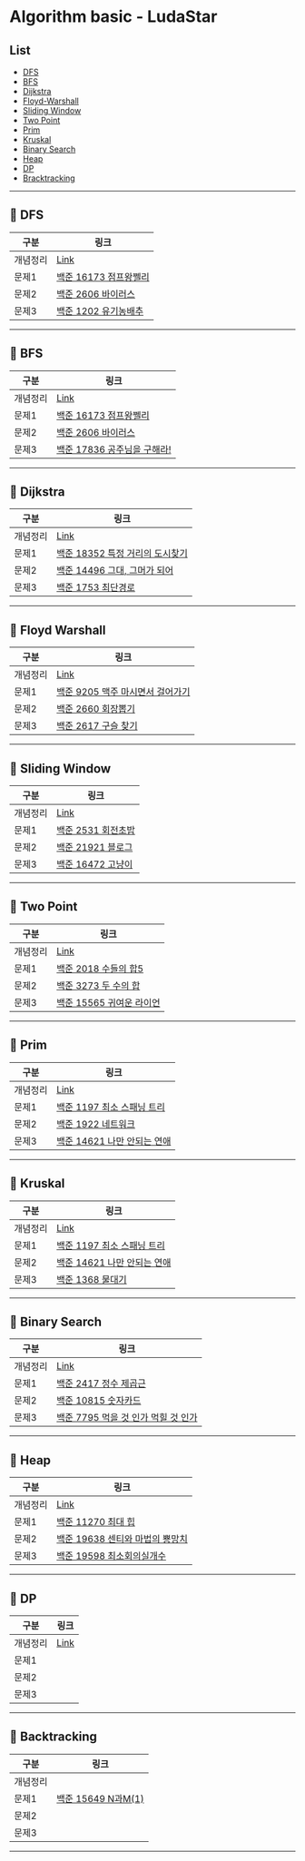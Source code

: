 # Algorithm basic - LudaStar

## List

- [DFS](#pushpin-dfs)
- [BFS](#pushpin-bfs)
- [Dijkstra](#pushpin-dijkstra)
- [Floyd-Warshall](#pushpin-floyd-warshall)
- [Sliding Window](#pushpin-sliding-window)
- [Two Point](#pushpin-tow-point)
- [Prim](#pushpin-prim)
- [Kruskal](#pushpin-kruskal)
- [Binary Search](#pushpin-binary-search)
- [Heap](#pushpin-heap)
- [DP](#pushpin-dp)
- [Bracktracking](#pushpin-backtracking)

---

## :pushpin: DFS

| 구분     | 링크 |
| -------- | ---- |
| 개념정리 | [Link](https://ludastar.tistory.com/51)|
| 문제1    | [백준 16173 점프왕쩰리](./DFS/Baekjoon_16173)|
| 문제2    | [백준 2606 바이러스](./DFS/Baekjoon_2606)    |
| 문제3    | [백준 1202 유기농배추](./DFS/Baekjoon_1012) |

---

## :pushpin: BFS

| 구분     | 링크 |
| -------- | ---- |
| 개념정리 |[Link](https://ludastar.tistory.com/51)|
| 문제1    | [백준 16173 점프왕쩰리](./BFS/Baekjoon_16173)|
| 문제2    | [백준 2606 바이러스](./BFS/Baekjoon_2606)|
| 문제3    | [백준 17836 공주님을 구해라!](./BFS/Baekjoon_17836) |

---

## :pushpin: Dijkstra

| 구분     | 링크 |
| -------- | ---- |
| 개념정리 | [Link](https://ludastar.tistory.com/57)  |
| 문제1    |  [백준 18352 특정 거리의 도시찾기](./Dijkstra/Baekjoon_18352)|
| 문제2    |  [백준 14496 그대, 그머가 되어](./Dijkstra/Baekjoon_14496)|
| 문제3    |  [백준 1753 최단경로](./Dijkstra/Baekjoon_1753) |

---

## :pushpin: Floyd Warshall

| 구분     | 링크 |
| -------- | ---- |
| 개념정리 |   [Link](https://ludastar.tistory.com/57)    |
| 문제1    | [백준 9205 맥주 마시면서 걸어가기](./Floyd_Warshall/Baekjoon_9205)  |
| 문제2    |  [백준 2660 회장뽑기](./Floyd_Warshall/Baekjoon_2660)   |
| 문제3    | [백준 2617 구슬 찾기](./Floyd_Warshall/Baekjoon_2617)     |

---

## :pushpin: Sliding Window

| 구분     | 링크 |
| -------- | ---- |
| 개념정리 |   [Link](https://ludastar.tistory.com/65)   |
| 문제1    |  [백준 2531 회전초밥](./Sliding_Window/Baekjoon_2531)    |
| 문제2    |   [백준 21921 블로그](./Sliding_Window/Baekjoon_21921)    |
| 문제3    |  [백준 16472 고냥이](./Sliding_Window/Baekjoon_16472)    |

---

## :pushpin: Two Point

| 구분     | 링크 |
| -------- | ---- |
| 개념정리 |   [Link](https://ludastar.tistory.com/65)    |
| 문제1    |   [백준 2018 수들의 합5](./Two_Pointers/Baekjoon_2018)   |
| 문제2    |  [백준 3273 두 수의 합](./Two_Pointers/Baekjoon_3273)  |
| 문제3    |  [백준 15565 귀여운 라이언](./Two_Pointers/Baekjoon_15565)    |

---

## :pushpin: Prim

| 구분     | 링크 |
| -------- | ---- |
| 개념정리 |  [Link](https://ludastar.tistory.com/74)  |
| 문제1    | [백준 1197 최소 스패닝 트리](./Prim/Baekjoon_1197)    |
| 문제2    |   [백준 1922 네트워크 ](./Prim/Baekjoon_1922)    |
| 문제3    | [백준 14621 나만 안되는 연애 ](./Prim/Baekjoon_14621)   |

---

## :pushpin: Kruskal

| 구분     | 링크 |
| -------- | ---- |
| 개념정리 |   [Link](https://ludastar.tistory.com/74)  |
| 문제1    |   [백준 1197 최소 스패닝 트리](./Kruskal/Baekjoon_1197)   |
| 문제2    |   [백준 14621 나만 안되는 연애 ](./Kruskal/Baekjoon_14621)    |
| 문제3    |  [백준 1368 물대기](./Kruskal/Baekjoon_1368)     |

---

## :pushpin: Binary Search

| 구분     | 링크 |
| -------- | ---- |
| 개념정리 |  [Link](https://ludastar.tistory.com/86)    |
| 문제1    |  [백준 2417 정수 제곱근](./Binary_Search/Baekjoon_2417)    |
| 문제2    | [백준 10815 숫자카드](./Binary_Search/Baekjoon_10815)      |
| 문제3    | [백준 7795 먹을 것 인가 먹힐 것 인가](./Binary_Search/Baekjoon_7795)    |

---

## :pushpin: Heap

| 구분     | 링크 |
| -------- | ---- |
| 개념정리 |  [Link](https://ludastar.tistory.com/85)    |
| 문제1    |  [백준 11270 최대 힙](./Heap/Baekjoon_11279) |
| 문제2    |  [백준 19638 센티와 마법의 뿅망치](./Heap/Baekjoon_19638)|
| 문제3    | [백준 19598 최소회의실개수](./Heap/Baekjoon_19598)  |

---

## :pushpin: DP

| 구분     | 링크 |
| -------- | ---- |
| 개념정리 |  [Link](https://ludastar.tistory.com/92)    |
| 문제1    |      |
| 문제2    |      |
| 문제3    |      |

---

## :pushpin: Backtracking

| 구분     | 링크 |
| -------- | ---- |
| 개념정리 |      |
| 문제1    | [백준 15649 N과M(1)](./Backtracking/Baekjoon_15649)     |
| 문제2    |      |
| 문제3    |      |

---
